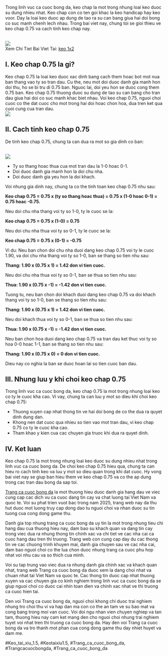 <p>Trong linh vuc ca cuoc bong da, keo chap la mot trong nhung loai keo duoc su dung nhieu nhat. Keo chap con co ten goi khac la keo handicap hay keo voor. Day la loai keo duoc ap dung de tao ra su can bang giua hai doi bong co suc manh chenh lech nhau. Trong bai viet nay, chung toi se gioi thieu ve keo chap 0.75 va cach tinh keo chap nay.</p><br><img src="https://affcup.net/wp-content/uploads/2024/12/keo-chap-075-2.webp"></br>
Xem Chi Tiet Bai Viet Tai: <a href="https://affcup.net/keo-chap-0-75/">keo 1x2</a><h2>I. Keo chap 0.75 la gi?</h2><p>Keo chap 0.75 la loai keo duoc xac dinh bang cach them hoac bot mot nua ban thang vao ty so tran dau. Cu the, neu mot doi duoc danh gia manh hon doi thu, ho se bi tru di 0.75 ban. Nguoc lai, doi yeu hon se duoc cong them 0.75 ban. Keo chap 0.75 thuong duoc su dung de tao su can bang cho tran dau giua hai doi co suc manh khac biet nhau. Voi keo chap 0.75, nguoi choi cuoc co the dat cuoc cho mot trong hai doi hoac chon hoa, dua tren ket qua cuoi cung cua tran dau.<br><img src="https://affcup.net/wp-content/uploads/2024/12/keo-chap-075-3.webp"></br><h2>II. Cach tinh keo chap 0.75</h2><p>De tinh keo chap 0.75, chung ta can dua ra mot so gia dinh co ban:</p><br><img src="https://affcup.net/wp-content/uploads/2024/11/keo-cach-biet-ty-so-anh-dai-dien.webp"></br><ul>
<li>Ty so thang hoac thua cua mot tran dau la 1-0 hoac 0-1.</li>
<li>Doi duoc danh gia manh hon la doi chu nha.</li>
<li>Doi duoc danh gia yeu hon la doi khach.</li>
</ul><p>Voi nhung gia dinh nay, chung ta co the tinh toan keo chap 0.75 nhu sau:<p><strong>Keo chap 0.75 = 0.75 x (ty so thang hoac thua) = 0.75 x (1-0 hoac 0-1) = 0.75 hoac -0.75.</strong></p><p>Neu doi chu nha thang voi ty so 1-0, ty le cuoc se la:<p><strong>Keo chap 0.75 = 0.75 x (1-0) = 0.75</strong></p><p>Neu doi chu nha thua voi ty so 0-1, ty le cuoc se la:</p><p><strong>Keo chap 0.75 = 0.75 x (0-1) = -0.75</strong></p><p>Vi du: Neu ban chon doi chu nha duoi dang keo chap 0.75 voi ty le cuoc 1.90, va doi chu nha thang voi ty so 1-0, ban se thang so tien nhu sau:</p><p><strong>Thang: 1.90 x (0.75 x 1) = 1.42 don vi tien cuoc.</strong></p><p>Neu doi chu nha thua voi ty so 0-1, ban se thua so tien nhu sau:</p><p><strong>Thua: 1.90 x (0.75 x -1) = -1.42 don vi tien cuoc.</strong></p><p>Tuong tu, neu ban chon doi khach duoi dang keo chap 0.75 va doi khach thang voi ty so 1-0, ban se thang so tien nhu sau:</p><p><strong>Thang: 1.90 x (0.75 x 1) = 1.42 don vi tien cuoc.</strong></p><p>Neu doi khach thua voi ty so 0-1, ban se thua so tien nhu sau:</p><p><strong>Thua: 1.90 x (0.75 x -1) = -1.42 don vi tien cuoc.</strong></p><p>Neu ban chon hoa duoi dang keo chap 0.75 va tran dau ket thuc voi ty so hoa 0-0 hoac 1-1, ban se thang so tien nhu sau:</p><p><strong>Thang: 1.90 x (0.75 x 0) = 0 don vi tien cuoc.</strong></p><p>Dieu nay co nghia la ban se duoc hoan lai so tien cuoc ban dau.</p><h2>III. Nhung luu y khi choi keo chap 0.75</h2><p>Trong linh vuc ca cuoc bong da, keo chap 0.75 la mot trong nhung loai keo co ty le cuoc kha cao. Vi vay, chung ta can luu y mot so dieu khi choi keo chap 0.75:</p><ul>
<li>Thuong xuyen cap nhat thong tin ve hai doi bong de co the dua ra quyet dinh dung dan.</li>
<li>Khong nen dat cuoc qua nhieu so tien vao mot tran dau, vi keo chap 0.75 co ty le cuoc kha cao.</li>
<li>Tham khao y kien cua cac chuyen gia truoc khi dua ra quyet dinh.</li>
</ul><h2>IV. Ket luan</h2><p>Keo chap 0.75 la mot trong nhung loai keo duoc su dung nhieu nhat trong linh vuc ca cuoc bong da. De choi keo chap 0.75 hieu qua, chung ta can hieu ro cach tinh keo va luu y mot so dieu quan trong khi dat cuoc. Hy vong bai viet nay se giup ban hieu them ve keo chap 0.75 va co the ap dung trong cac tran dau bong da sap toi.</p><p><a href="https://affcup.net/">Trang ca cuoc bong da</a> la mot thuong hieu duoc danh gia hang dau ve viec cung cap cac dich vu ca cuoc dang tin cay va chat luong tai Viet Nam va quoc te. Voi su phat trien vuot bac trong nam 2025, trang web nay da thu hut duoc mot luong truy cap dong dao tu nguoi choi va nhan duoc su tin tuong cua cong dong game thu.

Danh gia top nhung trang ca cuoc bong da uy tin la mot trong nhung tieu chi hang dau cua thuong hieu nay, dam bao su khach quan va dang tin cay trong viec dua ra nhung thong tin chinh xac va chi tiet ve cac nha cai ca cuoc hang dau tren thi truong. Trang web con cung cap day du cac thong tin ve cac chuong trinh khuyen mai, danh gia chuyen sau ve cac nha cai, dam bao nguoi choi co the lua chon duoc nhung trang ca cuoc phu hop nhat voi nhu cau va so thich cua minh.

Voi su tap trung vao viec dua ra nhung danh gia chinh xac va khach quan nhat, trang web Trang ca cuoc bong da duoc xem la dang choi nhat va chuan nhat tai Viet Nam va quoc te. Cac thong tin duoc cap nhat thuong xuyen va cac chuyen gia co kinh nghiem trong linh vuc ca cuoc bong da se giup nguoi choi co duoc cai nhin toan dien va chinh xac nhat ve thi truong ca cuoc hien tai.

Den voi Trang ca cuoc bong da, nguoi choi khong chi duoc trai nghiem nhung tro choi thu vi va hap dan ma con co the an tam ve su bao mat va cong bang trong moi van cuoc. Voi doi ngu nhan vien chuyen nghiep va tan tam, thuong hieu nay cam ket mang den cho nguoi choi nhung trai nghiem tuyet voi nhat tren thi truong ca cuoc bong da. Hay den voi Trang ca cuoc bong da va tro thanh mot phan cua cong dong game thu day nhiet huyet va dam me.</p>
#Keo_tai_xiu_1.5, #Keotaixiu1.5, #Trang_ca_cuoc_bong_da, #Trangcacuocbongda, #Trang_ca_cuoc_bong_da
